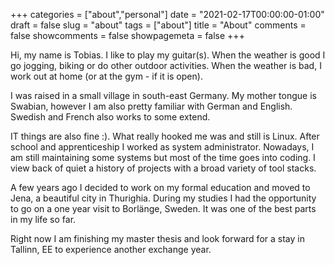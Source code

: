 +++
categories = ["about","personal"]
date = "2021-02-17T00:00:00-01:00"
draft = false
slug = "about"
tags = ["about"]
title = "About"
comments = false
showcomments = false
showpagemeta = false
+++

Hi, my name is Tobias. I like to play my guitar(s). When the weather is good I go
jogging, biking or do other outdoor activities. When the weather is bad, I work out at home (or at the gym - if it is open).

I was raised in a small village in south-east Germany. 
My mother tongue is Swabian, however I am also pretty familiar with German and English. 
Swedish and French also works to some extend.

IT things are also fine :). What really hooked me was and still is Linux.
After school and apprenticeship I worked as system administrator.
Nowadays, I am still maintaining some systems but most of the time goes into coding. 
I view back of quiet a history of projects with a broad variety of tool stacks.

A few years ago I decided to work on my formal education and moved to Jena, a beautiful city in Thurighia. During my studies I had the opportunity to go on a one year visit to Borlänge, Sweden. It was one of the best parts in my life so far.

Right now I am finishing my master thesis and look forward for a stay in Tallinn, EE to experience another exchange year.
